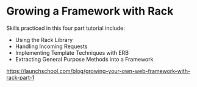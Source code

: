 # Growing a Framework with Rack

Skills practiced in this four part tutorial include:
* Using the Rack Library
* Handling Incoming Requests
* Implementing Template Techniques with ERB
* Extracting General Purpose Methods into a Framework 

https://launchschool.com/blog/growing-your-own-web-framework-with-rack-part-1
